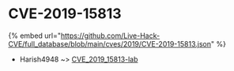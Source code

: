 # CVE-2019-15813
{% embed url="https://github.com/Live-Hack-CVE/full_database/blob/main/cves/2019/CVE-2019-15813.json" %}

* Harish4948 ~> [CVE_2019_15813-lab](https://www.alice-snow.ru/2019/database/cve-2019-15813/cve_2019_15813-lab-harish4948)